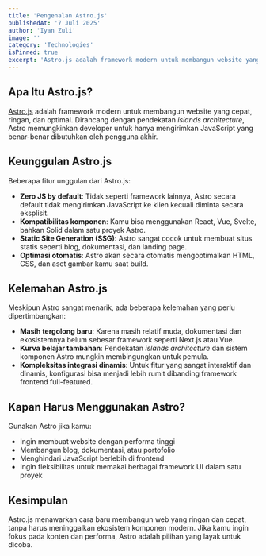 ```yaml
---
title: 'Pengenalan Astro.js'
publishedAt: '7 Juli 2025'
author: 'Iyan Zuli'
image: ''
category: 'Technologies'
isPinned: true
excerpt: 'Astro.js adalah framework modern untuk membangun website yang cepat dan ringan dengan pendekatan komponen tanpa JavaScript berlebih di sisi klien.'
---
```


## Apa Itu Astro.js?

[Astro.js](https://astro.build) adalah framework modern untuk membangun website yang cepat, ringan, dan optimal. Dirancang dengan pendekatan _islands architecture_, Astro memungkinkan developer untuk hanya mengirimkan JavaScript yang benar-benar dibutuhkan oleh pengguna akhir.

## Keunggulan Astro.js

Beberapa fitur unggulan dari Astro.js:

- **Zero JS by default**: Tidak seperti framework lainnya, Astro secara default tidak mengirimkan JavaScript ke klien kecuali diminta secara eksplisit.
- **Kompatibilitas komponen**: Kamu bisa menggunakan React, Vue, Svelte, bahkan Solid dalam satu proyek Astro.
- **Static Site Generation (SSG)**: Astro sangat cocok untuk membuat situs statis seperti blog, dokumentasi, dan landing page.
- **Optimasi otomatis**: Astro akan secara otomatis mengoptimalkan HTML, CSS, dan aset gambar kamu saat build.

## Kelemahan Astro.js

Meskipun Astro sangat menarik, ada beberapa kelemahan yang perlu dipertimbangkan:

- **Masih tergolong baru**: Karena masih relatif muda, dokumentasi dan ekosistemnya belum sebesar framework seperti Next.js atau Vue.
- **Kurva belajar tambahan**: Pendekatan _islands architecture_ dan sistem komponen Astro mungkin membingungkan untuk pemula.
- **Kompleksitas integrasi dinamis**: Untuk fitur yang sangat interaktif dan dinamis, konfigurasi bisa menjadi lebih rumit dibanding framework frontend full-featured.

## Kapan Harus Menggunakan Astro?

Gunakan Astro jika kamu:

- Ingin membuat website dengan performa tinggi
- Membangun blog, dokumentasi, atau portofolio
- Menghindari JavaScript berlebih di frontend
- Ingin fleksibilitas untuk memakai berbagai framework UI dalam satu proyek

## Kesimpulan

Astro.js menawarkan cara baru membangun web yang ringan dan cepat, tanpa harus meninggalkan ekosistem komponen modern. Jika kamu ingin fokus pada konten dan performa, Astro adalah pilihan yang layak untuk dicoba.
